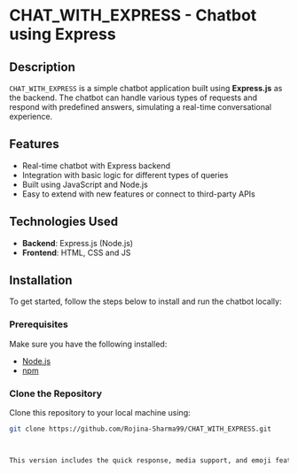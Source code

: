 # CHAT_WITH_EXPRESS - Chatbot using Express

## Description
`CHAT_WITH_EXPRESS` is a simple chatbot application built using **Express.js** as the backend. The chatbot can handle various types of requests and respond with predefined answers, simulating a real-time conversational experience.

## Features
- Real-time chatbot with Express backend
- Integration with basic logic for different types of queries
- Built using JavaScript and Node.js
- Easy to extend with new features or connect to third-party APIs

## Technologies Used
- **Backend**: Express.js (Node.js)
- **Frontend**: HTML, CSS and JS

## Installation

To get started, follow the steps below to install and run the chatbot locally:

### Prerequisites
Make sure you have the following installed:
- [Node.js](https://nodejs.org/)
- [npm](https://www.npmjs.com/)

### Clone the Repository
Clone this repository to your local machine using:
```bash
git clone https://github.com/Rojina-Sharma99/CHAT_WITH_EXPRESS.git



This version includes the quick response, media support, and emoji features, highlighting them as important functions of the bot.


